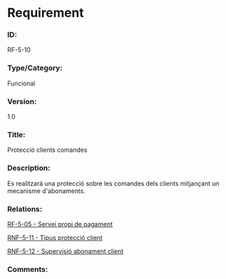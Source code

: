 # Requirement

### ID:
RF-5-10

### Type/Category:
Funcional

### Version:
1.0

### Title:
Protecció clients comandes

### Description:
Es realitzará una protecció sobre les comandes dels clients mitjançant un mecanisme d'abonaments.

### Relations:
[RF-5-05 - Servei propi de pagament](./RF-5-05.md)

[RNF-5-11 - Tipus protecció client](./RNF-5-11.md)

[RNF-5-12 - Supervisió abonament client](./RNF-5-12.md)

### Comments: